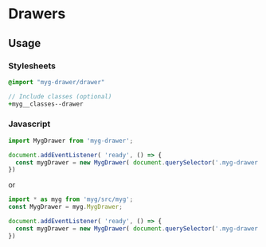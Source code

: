 # Drawers

## Usage

### Stylesheets

```sass
@import "myg-drawer/drawer"

// Include classes (optional)
+myg__classes--drawer
```

### Javascript

```js
import MygDrawer from 'myg-drawer';

document.addEventListener( 'ready', () => {
  const mygDrawer = new MygDrawer( document.querySelector('.myg-drawer'), {} );
})
```

or

```js
import * as myg from 'myg/src/myg';
const MygDrawer = myg.MygDrawer;

document.addEventListener( 'ready', () => {
  const mygDrawer = new MygDrawer( document.querySelector('.myg-drawer'), {} );
})
```
